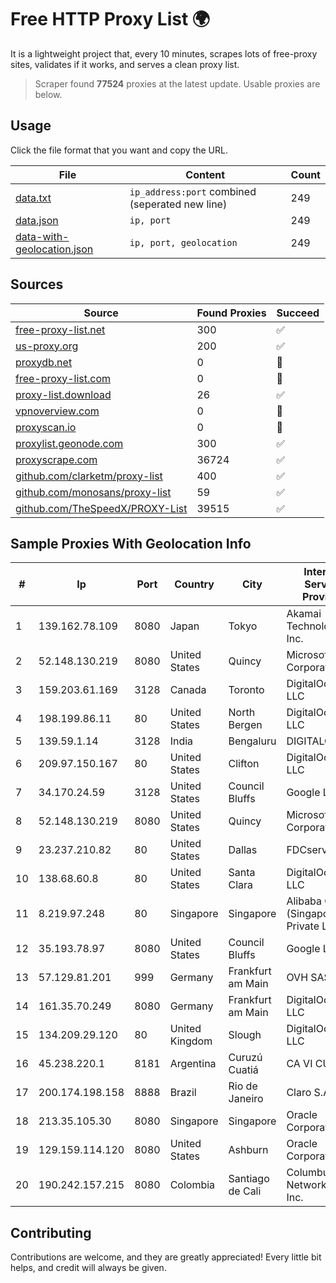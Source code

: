 
# Free HTTP Proxy List 🌍

It is a lightweight project that, every 10 minutes, scrapes lots of free-proxy sites, validates if it works, and serves a clean proxy list.


> Scraper found **77524** proxies at the latest update. Usable proxies are below.

## Usage

Click the file format that you want and copy the URL.


|File|Content|Count|
|----|-------|-----|
|[data.txt](https://raw.githubusercontent.com/themiralay/Proxy-List-World/master/data.txt)|`ip_address:port` combined (seperated new line)|249|
|[data.json](https://raw.githubusercontent.com/themiralay/Proxy-List-World/master/data.json)|`ip, port`|249|
|[data-with-geolocation.json](https://raw.githubusercontent.com/themiralay/Proxy-List-World/master/data-with-geolocation.json)|`ip, port, geolocation`|249|

## Sources

|Source|Found Proxies|Succeed|
|------|-------------|-------|
|[free-proxy-list.net](https://free-proxy-list.net)|300|✅|
|[us-proxy.org](https://www.us-proxy.org)|200|✅|
|[proxydb.net](http://proxydb.net)|0|🚫|
|[free-proxy-list.com](https://free-proxy-list.com/?page=&port=&type%5B%5D=http&type%5B%5D=https&up_time=0&search=Search)|0|🚫|
|[proxy-list.download](https://www.proxy-list.download/HTTP)|26|✅|
|[vpnoverview.com](https://vpnoverview.com/privacy/anonymous-browsing/free-proxy-servers)|0|🚫|
|[proxyscan.io](https://www.proxyscan.io)|0|🚫|
|[proxylist.geonode.com](https://proxylist.geonode.com/api/proxy-list?limit=300&page=1&sort_by=lastChecked&sort_type=desc&protocols=http,https)|300|✅|
|[proxyscrape.com](https://api.proxyscrape.com/v2/?request=displayproxies&protocol=http&timeout=10000&country=all&ssl=all&anonymity=all)|36724|✅|
|[github.com/clarketm/proxy-list](https://raw.githubusercontent.com/clarketm/proxy-list/master/proxy-list-raw.txt)|400|✅|
|[github.com/monosans/proxy-list](https://raw.githubusercontent.com/monosans/proxy-list/main/proxies/http.txt)|59|✅|
|[github.com/TheSpeedX/PROXY-List](https://raw.githubusercontent.com/TheSpeedX/PROXY-List/master/http.txt)|39515|✅|


## Sample Proxies With Geolocation Info

|#|Ip|Port|Country|City|Internet Service Provider|
|-|--|----|-------|----|-------------------------|
|1|139.162.78.109|8080|Japan|Tokyo|Akamai Technologies, Inc.|
|2|52.148.130.219|8080|United States|Quincy|Microsoft Corporation|
|3|159.203.61.169|3128|Canada|Toronto|DigitalOcean, LLC|
|4|198.199.86.11|80|United States|North Bergen|DigitalOcean, LLC|
|5|139.59.1.14|3128|India|Bengaluru|DIGITALOCEAN|
|6|209.97.150.167|80|United States|Clifton|DigitalOcean, LLC|
|7|34.170.24.59|3128|United States|Council Bluffs|Google LLC|
|8|52.148.130.219|8080|United States|Quincy|Microsoft Corporation|
|9|23.237.210.82|80|United States|Dallas|FDCservers.net|
|10|138.68.60.8|80|United States|Santa Clara|DigitalOcean, LLC|
|11|8.219.97.248|80|Singapore|Singapore|Alibaba Cloud (Singapore) Private Limited|
|12|35.193.78.97|8080|United States|Council Bluffs|Google LLC|
|13|57.129.81.201|999|Germany|Frankfurt am Main|OVH SAS|
|14|161.35.70.249|8080|Germany|Frankfurt am Main|DigitalOcean, LLC|
|15|134.209.29.120|80|United Kingdom|Slough|DigitalOcean, LLC|
|16|45.238.220.1|8181|Argentina|Curuzú Cuatiá|CA VI CU SRL|
|17|200.174.198.158|8888|Brazil|Rio de Janeiro|Claro S.A.|
|18|213.35.105.30|8080|Singapore|Singapore|Oracle Corporation|
|19|129.159.114.120|8080|United States|Ashburn|Oracle Corporation|
|20|190.242.157.215|8080|Colombia|Santiago de Cali|Columbus Networks USA, Inc.|



## Contributing

Contributions are welcome, and they are greatly appreciated! Every
little bit helps, and credit will always be given.

